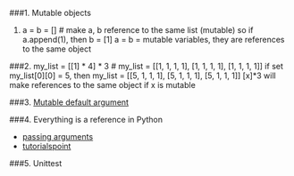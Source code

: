 ###1. Mutable objects
  1. a = b = [] # make a, b reference to the same list (mutable)
     so if a.append(1), then b = [1]
     a = b = mutable variables, they are references to the same object

###2. my_list = [[1] * 4] * 3 # my_list = [[1, 1, 1, 1], [1, 1, 1, 1], [1, 1, 1, 1]]
if set my_list[0][0] = 5, then my_list = [[5, 1, 1, 1], [5, 1, 1, 1], [5, 1, 1, 1]]
[x]*3 will make references to the same object if x is mutable

###3. [Mutable default argument](http://docs.python-guide.org/en/latest/writing/gotchas/)

###4. Everything is a reference in Python 
  + [passing arguments](http://www.python-course.eu/python3_passing_arguments.php)
  + [tutorialspoint](http://www.tutorialspoint.com/python/python_functions.htm)

###5. Unittest
